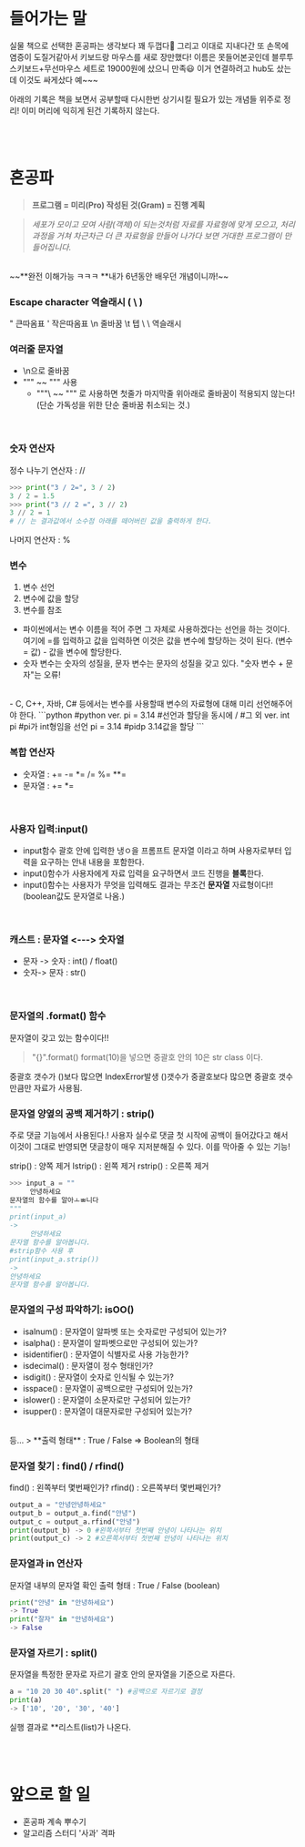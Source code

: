 # 들어가는 말
실물 책으로 선택한 혼공파는 생각보다 꽤 두껍다🥴
그리고 이대로 지내다간 또 손목에 염증이 도질거같아서 키보드랑 마우스를 새로 장만했다! 이름은 못들어본곳인데 블루투스키보드+무선마우스 세트로 19000원에 샀으니 만족😃 이거 연결하려고 hub도 샀는데 이것도 싸게샀다 예~~~

아래의 기록은 책을 보면서 공부할때 다시한번 상기시킬 필요가 있는 개념들 위주로 정리! 이미 머리에 익히게 된건 기록하지 않는다.

<br>
<br>

# 혼공파
>**프로그램 = 미리(Pro) 작성된 것(Gram) = 진행 계획**

>_세포가 모이고 모여 사람(객체)이 되는것처럼 자료를 자료형에 맞게 모으고, 처리 과정을 거쳐 차근차근 더 큰 자료형을 만들어 나가다 보면 거대한 프로그램이 만들어집니다._
<br>
~~**완전 이해가능 ㅋㅋㅋ **내가 6년동안 배우던 개념이니까!~~

### Escape character 역슬래시 ( \ )
\" 큰따옴표
\' 작은따옴표
\n 줄바꿈
\t 텝
\ \ 역슬래시
<br>

### 여러줄 문자열
- \n으로 줄바꿈
- """ ~~ """ 사용
	- """\ ~~ \""" 로 사용하면 첫줄가 마지막줄 위아래로 줄바꿈이 적용되지 않는다! (단순 가독성을 위한 단순 줄바꿈 취소되는 것.)
<br>

### 숫자 연산자
정수 나누기 연산자 : //
```python
>>> print("3 / 2=", 3 / 2)
3 / 2 = 1.5
>>> print("3 // 2 =", 3 // 2)
3 // 2 = 1
# // 는 결과값에서 소수점 아래를 떼어버린 값을 출력하게 한다.
```
나머지 연산자 : %
<br>

### 변수
1. 변수 선언
2. 변수에 값을 할당
3. 변수를 참조
- 파이썬에서는 변수 이름을 적어 주면 그 자체로 사용하겠다는 선언을 하는 것이다. 여기에 =를 입력하고 값을 입력하면 이것은 값을 변수에 할당하는 것이 된다. (변수 = 값) - 값을 변수에 할당한다.
- 숫자 변수는 숫자의 성질을, 문자 변수는 문자의 성질을 갖고 있다. "숫자 변수 + 문자"는 오류!
<br>
- C, C++, 자바, C# 등에서는 변수를 사용할때 변수의 자료형에 대해 미리 선언해주어야 한다.
```python
#python ver.
pi = 3.14 #선언과 할당을 동시에
/
#그 외 ver.
int pi #pi가 int형임을 선언
pi = 3.14 #pidp 3.14값을 할당
```
<br>

### 복합 연산자
- 숫자열 : += -= *= /= %=  **=
- 문자열 : += *=
<br>

### 사용자 입력:input()
- input함수 괄호 안에 입력한 냉ㅇ을 프롬프트 문자열 이라고 하며 사용자로부터 입력을 요구하는 안내 내용을 포함한다.
- input()함수가 사용자에게 자료 입력을 요구하면서 코드 진행을 **블록**한다.
- input()함수는 사용자가 무엇을 입력해도 결과는 무조건 **문자열** 자료형이다!!(boolean값도 문자열로 나옴.)
<br>

### 캐스트 : 문자열 <---> 숫자열
- 문자 -> 숫자 : int() / float()
- 숫자-> 문자 : str()
<br>

### 문자열의 .format() 함수
문자열이 갖고 있는 함수이다!!
>"{}".format()
format(10)을 넣으면 중괄호 안의 10은 str class 이다.

중괄호 갯수가 ()보다 많으면 IndexError발생
()갯수가 중괄호보다 많으면 중괄호 갯수만큼만 자료가 사용됨.
<br>

### 문자열 양옆의 공백 제거하기 : strip()
주로 댓글 기능에서 사용된다.! 사용자 실수로 댓글 첫 시작에 공백이 들어갔다고 해서 이것이 그대로 반영되면 댓글창이 매우 지저분해질 수 있다. 이를 막아줄 수 있는 기능!
>
strip() : 양쪽 제거
lstrip() : 왼쪽 제거
rstrip() : 오른쪽 제거

```python
>>> input_a = ""
     안녕하세요
문자열의 함수를 알아ㅗㅃ니다
"""
print(input_a)
->
     안녕하세요
문자열 함수를 알아봅니다.
#strip함수 사용 후
print(input_a.strip())
->
안녕하세요
문자열 함수를 알아봅니다.
```

### 문자열의 구성 파악하기: isOO()
>
- isalnum() : 문자열이 알파벳 또는 숫자로만 구성되어 있는가?
- isalpha() : 문자열이 알파벳으로만 구성되어 있는가?
- isidentifier() : 문자열이 식별자로 사용 가능한가?
- isdecimal() : 문자열이 정수 형태인가?
- isdigit() : 문자열이 숫자로 인식될 수 있는가?
- isspace() : 문자열이 공백으로만 구성되어 있는가?
- islower() : 문자열이 소문자로만 구성되어 있는가?
- isupper() : 문자열이 대문자로만 구성되어 있는가?
<br>
등...
>
**출력 형태** : True / False => Boolean의 형태

### 문자열 찾기 : find() / rfind()
>
find() : 왼쪽부터 몇번째인가?
rfind() : 오른쪽부터 몇번째인가?

```python
output_a = "안녕안녕하세요"
output_b = output_a.find("안녕")
output_c = output_a.rfind("안녕")
print(output_b) -> 0 #왼쪽서부터 첫번째 안녕이 나타나는 위치
print(output_c) -> 2 #오른쪽서부터 첫번째 안녕이 나타나는 위치
```

### 문자열과 in 연산자
문자열 내부의 문자열 확인
출력 형태 : True / False (boolean)
```python
print("안녕" in "안녕하세요")
-> True
print("잘자" in "안녕하세요")
-> False
```

### 문자열 자르기 : split()
문자열을 특정한 문자로 자르기
괄호 안의 문자열을 기준으로 자른다.
```python
a = "10 20 30 40".split(" ") #공백으로 자르기로 결정
print(a)
-> ['10', '20', '30', '40']
```
>
실행 결과로 **리스트(list)가 나온다.

<br>
<br>

# 앞으로 할 일
- 혼공파 계속 뿌수기
- 알고리즘 스터디 '사과' 격파
